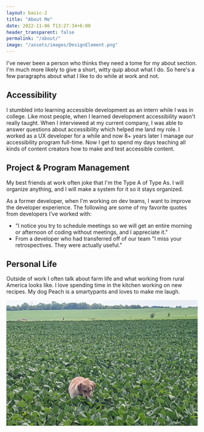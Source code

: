 ```yaml
---
layout: basic-2
title: "About Me"
date: 2022-11-06 T13:27:34+6:00
header_transparent: false
permalink: "/about/"
image: "/assets/images/DesignElement.png"
---
```


I've never been a person who thinks they need a tome for my about section. I'm much more likely to give a short, witty quip about what I do. So here's a few paragraphs about what I like to do while at work and not.

## Accessibility

I stumbled into learning accessible development as an intern while I was in college. Like most people, when I learned development accessibility wasn't really taught. When I interviewed at my current company, I was able to answer questions about accessibility which helped me land my role. I worked as a UX developer for a while and now 8+ years later I manage our accessibility program full-time. Now I get to spend my days teaching all kinds of content creators how to make and test accessible content. 

## Project & Program Management

My best friends at work often joke that I'm the Type A of Type As. I will organize anything, and I will make a system for it so it stays organized. 

As a former developer, when I'm working on dev teams, I want to improve the developer experience. The following are some of my favorite quotes from developers I've worked with:
* "I notice you try to schedule meetings so we will get an entire morning or afternoon of coding without meetings, and I appreciate it."
* From a developer who had transferred off of our team "I miss your retrospectives. They were actually useful."

## Personal Life

Outside of work I often talk about farm life and what working from rural America looks like. I love spending time in the kitchen working on new recipes. My dog Peach is a smartypants and loves to make me laugh.

![Peach, my yellow Labrador Retriever, in a field of soybeans, smelling them.](/assets/images/Peach.jpg)